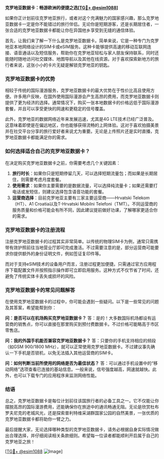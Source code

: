 **克罗地亚数据卡：畅游欧洲的便捷之选[[TG💪+ @esim1088](https://t.me/s/esim1088)]**

如果你正计划前往克罗地亚旅行，或者对这个充满魅力的国家感兴趣，那么克罗地亚数据卡一定是你不能错过的旅行伴侣。无论你是短期游客，还是长期居住者，一张合适的克罗地亚数据卡都能让你在异国他乡享受到无缝的通信体验。

首先，让我们来了解一下什么是克罗地亚数据卡。简单来说，它是一种专门为克罗地亚本地网络设计的SIM卡或eSIM服务。这种卡能够提供高速的移动互联网连接、语音通话以及短信服务，帮助你在克罗地亚轻松与家人朋友保持联系，同时还能随时随地访问社交媒体、地图导航以及其他在线资源。对于喜欢探索新地方的旅行者来说，这张小小的卡片无疑是解锁克罗地亚的钥匙。

### **克罗地亚数据卡的优势**

相较于传统的国际漫游服务，克罗地亚数据卡的最大优势在于性价比高且使用方便。许多用户反映，在国外使用国际漫游会产生高昂的费用，而克罗地亚数据卡则提供了更为经济的选择。通常情况下，购买一张本地数据卡的价格远低于国际漫游套餐，并且可以享受更快的网速和更稳定的信号覆盖。

此外，克罗地亚的数据网络近年来发展迅速，尤其是4G LTE技术已经广泛普及。这意味着即使是在偏远地区，你也能够获得流畅的上网体验。这对于喜欢拍摄美景并在社交平台分享的旅行爱好者来说尤为重要。无论是上传照片还是实时直播，克罗地亚数据卡都能满足你的需求。

### **如何选择适合自己的克罗地亚数据卡？**

在决定购买克罗地亚数据卡之前，你需要考虑几个关键因素：

1. **旅行时长**：如果你只是短期停留几天，可以选择短期流量包；而如果是长期居住，则需要考虑月度套餐。
2. **使用需求**：如果你主要需要的是数据流量，可以选择纯流量卡；如果还需要打电话或发短信，则建议选择包含语音功能的套餐。
3. **运营商选择**：目前克罗地亚主要有三家主要运营商——Hrvatski Telekom（HT）、A1 Croatia以及T-Hrvatski Mobilni Telefoni（TMT）。不同运营商的服务质量和价格可能会有所不同，因此建议提前做好功课，了解哪家更适合你的需求。

### **克罗地亚数据卡的注册流程**

注册克罗地亚数据卡的过程其实非常简单。以传统的物理SIM卡为例，通常只需携带有效护照前往当地营业厅即可完成激活。不过需要注意的是，部分运营商可能要求你提供额外的身份证明文件，例如签证复印件等。

而对于支持eSIM技术的设备用户而言，注册过程更加便捷。只需通过官方应用程序下载配置文件并按照指示操作即可立即启用服务。这种方式不仅节省了时间，还避免了传统实体卡丢失或损坏的风险。

### **克罗地亚数据卡的常见问题解答**

在使用克罗地亚数据卡的过程中，你可能会遇到一些疑问。以下是一些常见的问题及其答案，希望能帮到你：

**问：是否可以在机场购买克罗地亚数据卡？**
答：是的！大多数国际机场都设有运营商的销售点，你可以直接在那里购买到预付费数据卡。不过价格可能略高于市区零售店。

**问：我的外国手机能否兼容克罗地亚数据卡？**
答：只要你的手机支持相应的频段（如GSM 900/1800 MHz），就可以正常使用克罗地亚数据卡。不过建议事先确认一下手机是否锁机，以免无法插入其他运营商的SIM卡。

**问：如何判断当前所使用的网络是否为最佳状态？**
答：可以通过手机设置中的“移动网络”选项查看已连接的基站信息。一般来说，信号强度越高，网速就越快。此外，也可以下载专门的应用程序来监测网络性能。

### **结语**

总之，克罗地亚数据卡是每位计划前往该国旅行者的必备工具之一。它不仅能让你摆脱高昂的国际漫游费用，还能确保你在旅途中的通讯畅通无阻。无论是欣赏杜布罗夫尼克的老城风光，还是探索普利特维采湖群国家公园的自然美景，一张优质的克罗地亚数据卡都将助你一臂之力。

最后提醒大家，无论选择哪种类型的克罗地亚数据卡，请务必根据自身实际情况做出合理选择，并仔细阅读相关条款细则。希望每一位读者都能顺利开启属于自己的克罗地亚之旅！

[[TG💪+ @esim1088](https://t.me/s/esim1088) ![Image](https://i.postimg.cc/4NQfJmqS/Snipaste-2025-05-13-00-14-12.png)]